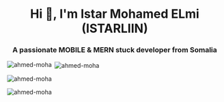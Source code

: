 <h1 align="center">Hi 👋, I'm Istar Mohamed ELmi (ISTARLIIN)</h1>
<h3 align="center">A passionate MOBILE & MERN stuck developer from Somalia</h3>
<p><img align="left" src="https://github-readme-stats.vercel.app/api/top-langs?username=ahmed-moha&show_icons=true&locale=en&layout=compact" alt="ahmed-moha" /></p>

<p>&nbsp;<img align="center" src="https://github-readme-stats.vercel.app/api?username=ahmed-moha&show_icons=true&locale=en" alt="ahmed-moha" /></p>

<p><img align="center" src="https://github-readme-streak-stats.herokuapp.com/?user=ahmed-moha&" alt="ahmed-moha" /></p>
<p align="left"> <img src="https://komarev.com/ghpvc/?username=ahmed-moha&label=Profile%20views&color=0e75b6&style=flat" alt="ahmed-moha" /> </p>

